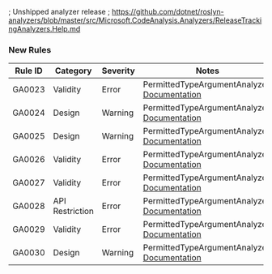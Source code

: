 ﻿; Unshipped analyzer release
; https://github.com/dotnet/roslyn-analyzers/blob/master/src/Microsoft.CodeAnalysis.Analyzers/ReleaseTrackingAnalyzers.Help.md

### New Rules

Rule ID | Category | Severity | Notes
--------|----------|----------|-------
GA0023 | Validity | Error | PermittedTypeArgumentAnalyzer, [Documentation](../../docs/rules/GA0023.md)
GA0024 | Design | Warning | PermittedTypeArgumentAnalyzer, [Documentation](../../docs/rules/GA0024.md)
GA0025 | Design | Warning | PermittedTypeArgumentAnalyzer, [Documentation](../../docs/rules/GA0025.md)
GA0026 | Validity | Error | PermittedTypeArgumentAnalyzer, [Documentation](../../docs/rules/GA0026.md)
GA0027 | Validity | Error | PermittedTypeArgumentAnalyzer, [Documentation](../../docs/rules/GA0027.md)
GA0028 | API Restriction | Error | PermittedTypeArgumentAnalyzer, [Documentation](../../docs/rules/GA0028.md)
GA0029 | Validity | Error | PermittedTypeArgumentAnalyzer, [Documentation](../../docs/rules/GA0029.md)
GA0030 | Design | Warning | PermittedTypeArgumentAnalyzer, [Documentation](../../docs/rules/GA0030.md)